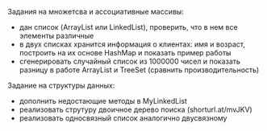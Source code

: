 Задания на множетсва и ассоциативные массивы:
- дан список (ArrayList или LinkedList), проверить, что в нем все элементы различные
- в двух списках хранится информация о клиентах: имя и возраст, построить на их основе HashMap и показать пример работы
- сгенерировать случайный список из 1000000 чисел и показать разницу в работе ArrayList и TreeSet (сравнить производительность)

Задание на структуры данных:
- дополнить недостающие методы в MyLinkedList
- реализовать струтуру двоичное дерево поиска (shorturl.at/mvJKV)
- реализовать односвязный список аналогично двусвязному